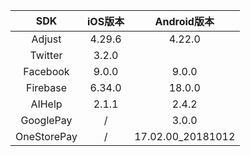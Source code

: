 
| SDK   |  iOS版本   | Android版本  |
|  :----:  | :----:  | :----:  |
| Adjust  | 4.29.6 | 4.22.0  |
| Twitter  | 3.2.0 | |   /   |
| Facebook  | 9.0.0 | 9.0.0 |
| Firebase  | 6.34.0 | 18.0.0 |
| AIHelp  | 2.1.1 | 2.4.2 |
| GooglePay |  / | 3.0.0 |
| OneStorePay | / | 17.02.00_20181012 |


